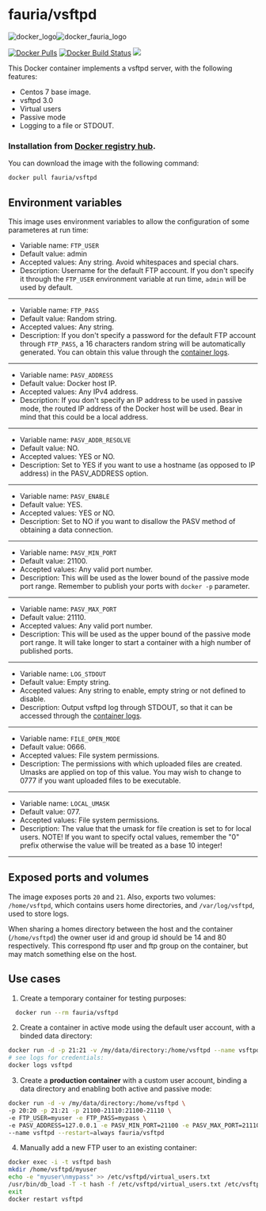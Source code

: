 # fauria/vsftpd

![docker_logo](https://raw.githubusercontent.com/fauria/docker-vsftpd/master/docker_139x115.png)![docker_fauria_logo](https://raw.githubusercontent.com/fauria/docker-vsftpd/master/docker_fauria_161x115.png)

[![Docker Pulls](https://img.shields.io/docker/pulls/fauria/vsftpd.svg?style=plastic)](https://hub.docker.com/r/fauria/vsftpd/)
[![Docker Build Status](https://img.shields.io/docker/build/fauria/vsftpd.svg?style=plastic)](https://hub.docker.com/r/fauria/vsftpd/builds/)
[![](https://images.microbadger.com/badges/image/fauria/vsftpd.svg)](https://microbadger.com/images/fauria/vsftpd "fauria/vsftpd")

This Docker container implements a vsftpd server, with the following features:

 * Centos 7 base image.
 * vsftpd 3.0
 * Virtual users
 * Passive mode
 * Logging to a file or STDOUT.

### Installation from [Docker registry hub](https://registry.hub.docker.com/u/fauria/vsftpd/).

You can download the image with the following command:

```bash
docker pull fauria/vsftpd
```

Environment variables
----

This image uses environment variables to allow the configuration of some parameteres at run time:

* Variable name: `FTP_USER`
* Default value: admin
* Accepted values: Any string. Avoid whitespaces and special chars.
* Description: Username for the default FTP account. If you don't specify it through the `FTP_USER` environment variable at run time, `admin` will be used by default.

----

* Variable name: `FTP_PASS`
* Default value: Random string.
* Accepted values: Any string.
* Description: If you don't specify a password for the default FTP account through `FTP_PASS`, a 16 characters random string will be automatically generated. You can obtain this value through the [container logs](https://docs.docker.com/reference/commandline/logs/).

----

* Variable name: `PASV_ADDRESS`
* Default value: Docker host IP.
* Accepted values: Any IPv4 address.
* Description: If you don't specify an IP address to be used in passive mode, the routed IP address of the Docker host will be used. Bear in mind that this could be a local address.

----

* Variable name: `PASV_ADDR_RESOLVE`
* Default value: NO.
* Accepted values: YES or NO.
* Description: Set to YES if you want to use a hostname (as opposed to IP address) in the PASV_ADDRESS option.

----

* Variable name: `PASV_ENABLE`
* Default value: YES.
* Accepted values: YES or NO.
* Description: Set to NO if you want to disallow the PASV method of obtaining a data connection.

----

* Variable name: `PASV_MIN_PORT`
* Default value: 21100.
* Accepted values: Any valid port number.
* Description: This will be used as the lower bound of the passive mode port range. Remember to publish your ports with `docker -p` parameter.

----

* Variable name: `PASV_MAX_PORT`
* Default value: 21110.
* Accepted values: Any valid port number.
* Description: This will be used as the upper bound of the passive mode port range. It will take longer to start a container with a high number of published ports.

----

* Variable name: `LOG_STDOUT`
* Default value: Empty string.
* Accepted values: Any string to enable, empty string or not defined to disable.
* Description: Output vsftpd log through STDOUT, so that it can be accessed through the [container logs](https://docs.docker.com/reference/commandline/logs/).

----

* Variable name: `FILE_OPEN_MODE`
* Default value: 0666.
* Accepted values: File system permissions.
* Description: The permissions with which uploaded files are created. Umasks are applied on top of this value. You may wish to change to 0777 if you want uploaded files to be executable.

----

* Variable name: `LOCAL_UMASK`
* Default value: 077.
* Accepted values: File system permissions.
* Description: The value that the umask for file creation is set to for local users. NOTE! If you want to specify octal values, remember the "0" prefix otherwise the value will be treated as a base 10 integer!

----

Exposed ports and volumes
----

The image exposes ports `20` and `21`. Also, exports two volumes: `/home/vsftpd`, which contains users home directories, and `/var/log/vsftpd`, used to store logs.

When sharing a homes directory between the host and the container (`/home/vsftpd`) the owner user id and group id should be 14 and 80 respectively. This correspond ftp user and ftp group on the container, but may match something else on the host.

Use cases
----

1) Create a temporary container for testing purposes:

```bash
  docker run --rm fauria/vsftpd
```

2) Create a container in active mode using the default user account, with a binded data directory:

```bash
docker run -d -p 21:21 -v /my/data/directory:/home/vsftpd --name vsftpd fauria/vsftpd
# see logs for credentials:
docker logs vsftpd
```

3) Create a **production container** with a custom user account, binding a data directory and enabling both active and passive mode:

```bash
docker run -d -v /my/data/directory:/home/vsftpd \
-p 20:20 -p 21:21 -p 21100-21110:21100-21110 \
-e FTP_USER=myuser -e FTP_PASS=mypass \
-e PASV_ADDRESS=127.0.0.1 -e PASV_MIN_PORT=21100 -e PASV_MAX_PORT=21110 \
--name vsftpd --restart=always fauria/vsftpd
```

4) Manually add a new FTP user to an existing container:
```bash
docker exec -i -t vsftpd bash
mkdir /home/vsftpd/myuser
echo -e "myuser\nmypass" >> /etc/vsftpd/virtual_users.txt
/usr/bin/db_load -T -t hash -f /etc/vsftpd/virtual_users.txt /etc/vsftpd/virtual_users.db
exit
docker restart vsftpd
```
